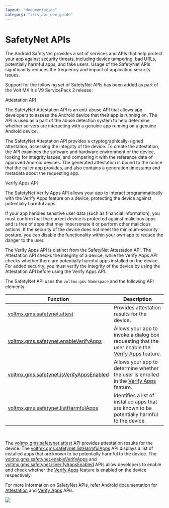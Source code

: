 ```yaml
---
layout: "documentation"
category: "iris_api_dev_guide"
---
```

                             


SafetyNet APIs
==============

The Android SafetyNet provides a set of services and APIs that help protect your app against security threats, including device tampering, bad URLs, potentially harmful apps, and fake users. Usage of the SafetyNet APIs significantly reduces the frequency and impact of application security issues.

Support for the following set of SafetyNet APIs has been added as part of the Volt MX Iris V9 ServicePack 2 release:

Attestation API

The SafetyNet Attestation API is an anti-abuse API that allows app developers to assess the Android device that their app is running on. The API is used as a part of the abuse detection system to help determine whether servers are interacting with a genuine app running on a genuine Android device.

The SafetyNet Attestation API provides a cryptographically-signed attestation, assessing the integrity of the device. To create the attestation, the API examines the software and hardware environment of the device, looking for integrity issues, and comparing it with the reference data of approved Android devices. The generated attestation is bound to the nonce that the caller app provides, and also contains a generation timestamp and metadata about the requesting app.

Verify Apps API

The SafetyNet Verify Apps API allows your app to interact programmatically with the Verify Apps feature on a device, protecting the device against potentially harmful apps.

If your app handles sensitive user data (such as financial information), you must confirm that the current device is protected against malicious apps and is free of apps that may impersonate it or perform other malicious actions. If the security of the device does not meet the minimum-security posture, you can disable the functionality within your own app to reduce the danger to the user.

The Verify Apps API is distinct from the SafetyNet Attestation API. The Attestation API checks the integrity of a device, while the Verify Apps API checks whether there are potentially harmful apps installed on the device. For added security, you must verify the integrity of the device by using the Attestation API before using the Verify Apps API.

The SafetyNet API uses the `voltmx.gms Namespace` and the following API elements.

| Function | Description |
| --- | --- |
| [voltmx.gms.safetynet.attest](voltmx.gms_functions.html#attest) | Provides attestation results for the device. |
| [voltmx.gms.safetynet.enableVerifyApps](voltmx.gms_functions.html#enableVerifyApps) | Allows your app to invoke a dialog box requesting that the user enable the [Verify Apps](https://support.google.com/accounts/answer/2812853) feature. |
| [voltmx.gms.safetynet.isVerifyAppsEnabled](voltmx.gms_functions.html#isVerifyAppsEnabled) | Allows your app to determine whether the user is enrolled in the [Verify Apps](https://support.google.com/accounts/answer/2812853) feature. |
| [voltmx.gms.safetynet.listHarmfulApps](voltmx.gms_functions.html#listHarmfulApps) | Identifies a list of installed apps that are known to be potentially harmful to the device. |

 

The [voltmx.gms.safetynet.attest](voltmx.gms_functions.html#attest) API provides attestation results for the device. The [voltmx.gms.safetynet.listHarmfulApps](voltmx.gms_functions.html#listHarmfulApps) API displays a list of installed apps that are known to be potentially harmful to the device. The [voltmx.gms.safetynet.enableVerifyApps](voltmx.gms_functions.html#enableVerifyApps) and [voltmx.gms.safetynet.isVerifyAppsEnabled](voltmx.gms_functions.html#isVerifyAppsEnabled) APIs allow developers to enable and check whether the [Verify Apps](https://support.google.com/accounts/answer/2812853) feature is enabled on the device respectively.

For more information on SafetyNet APIs, refer Android documentation for [Attestation](https://developer.android.com/training/safetynet/attestation) and [Verify Apps](https://developer.android.com/training/safetynet/verify-apps) APIs.

![](resources/prettify/onload.png)

